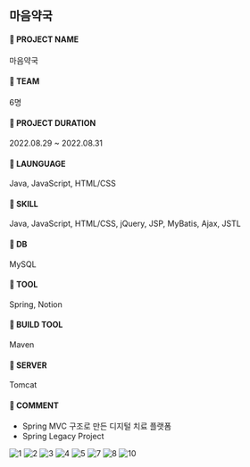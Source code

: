 ## 마음약국
#### 📌 PROJECT NAME <br>
마음약국 <br>
#### 📌 TEAM <br>
6명<br>
#### 📌 PROJECT DURATION <br>
2022.08.29 ~ 2022.08.31 <br>
#### 📌 LAUNGUAGE <br>
Java, JavaScript, HTML/CSS <br>
#### 📌 SKILL <br>
Java, JavaScript, HTML/CSS, jQuery, JSP, MyBatis, Ajax, JSTL<br>
#### 📌 DB <br>
MySQL<br>
#### 📌 TOOL <br>
Spring, Notion <br>
#### 📌 BUILD TOOL <br>
Maven <br>
#### 📌 SERVER <br>
Tomcat <br>
#### 📌 COMMENT <br>
- Spring MVC 구조로 만든 디지털 치료 플랫폼 
- Spring Legacy Project <br>

![1](https://user-images.githubusercontent.com/97905221/194129465-0b02af4f-2f3c-4375-9192-7f38de2f6c01.jpg)
![2](https://user-images.githubusercontent.com/97905221/194129484-6b113678-b100-488e-bf20-29e3436add3f.jpg)
![3](https://user-images.githubusercontent.com/97905221/194129493-921cd4be-c505-4330-89ea-26303ccdba9c.jpg)
![4](https://user-images.githubusercontent.com/97905221/194129498-f57f50d2-6b0e-4c12-8fea-c4e9edb47e32.jpg)
![5](https://user-images.githubusercontent.com/97905221/194129510-2a819a27-86c6-4339-bd5d-55347a3e75f9.jpg)
![7](https://user-images.githubusercontent.com/97905221/194129528-baf75e11-76d7-46a5-9e45-f45c9334474e.jpg)
![8](https://user-images.githubusercontent.com/97905221/194129533-25deb735-9719-4f15-97a4-f4f010aa4a30.jpg)
![10](https://user-images.githubusercontent.com/97905221/194135080-49f55405-2c3c-4fb8-91fa-47627ebbbb77.jpg)

